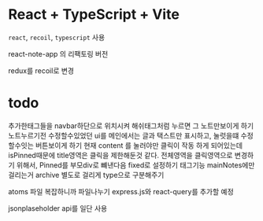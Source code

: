 # React + TypeScript + Vite

`react`, `recoil`, `typescript` 사용

react-note-app 의 리팩토링 버전

redux를 recoil로 변경

# todo

추가한태그들을 navbar하단으로 위치시켜 해쉬태그처럼 누르면 그 노트만보이게 하기
노트누르기전 수정할수있었던 ui를 메인에서는 글과 택스트만 표시하고, 눌럿을떄 수정할수잇는 버튼보이게 하기
현재 content 를 눌러야만 클릭이 작동 하게 되어있는데 isPinned때문에 title영역은 클릭을 제한해둔것 같다. 전체영역을 클릭영역으로 변경하기 위해서, Pinned를 부모div로 뺴낸다음 fixed로 설정하기
태그기능 mainNotes에만 걸리는거 archive 별도로 걸리게 type으로 구분해주기

atoms 파일 복잡하니까 파일나누기
express.js와 react-query를 추가할 예정

jsonplaseholder api를 일단 사용
